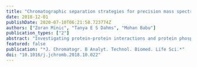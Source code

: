 ```yaml
---
title: "Chromatographic separation strategies for precision mass spectrometry to study protein-protein interactions and protein phosphorylation."
date: 2018-12-01
publishDate: 2020-07-10T06:21:58.723774Z
authors: ["Zoran Minic", "Tanya E S Dahms", "Mohan Babu"]
publication_types: ["2"]
abstract: "Investigating protein-protein interactions and protein phosphorylation can be of great significance when studying biological processes and human diseases at the molecular level. However, sample complexity, presence of low abundance proteins, and dynamic nature of the proteins often impede in achieving sufficient analytical depth in proteomics research. In this regard, chromatographic separation methodologies have played a vital role in the identification and quantification of proteins in complex sample mixtures. The combination of peptide and protein fractionation techniques with advanced high-performance mass spectrometry has allowed the researchers to successfully study the protein-protein interactions and protein phosphorylation. Several new fractionation strategies for large scale analysis of proteins and peptides have been developed to study protein-protein interactions and protein phosphorylation. These emerging chromatography methodologies have enabled the identification of several hundred protein complexes and even thousands of phosphorylation sites in a single study. In this review, we focus on current workflow strategies and chromatographic tools, highlighting their advantages and disadvantages, and examining their associated challenges and future potential."
featured: false
publication: "*J. Chromatogr. B Analyt. Technol. Biomed. Life Sci.*"
doi: "10.1016/j.jchromb.2018.10.022"
---
```



